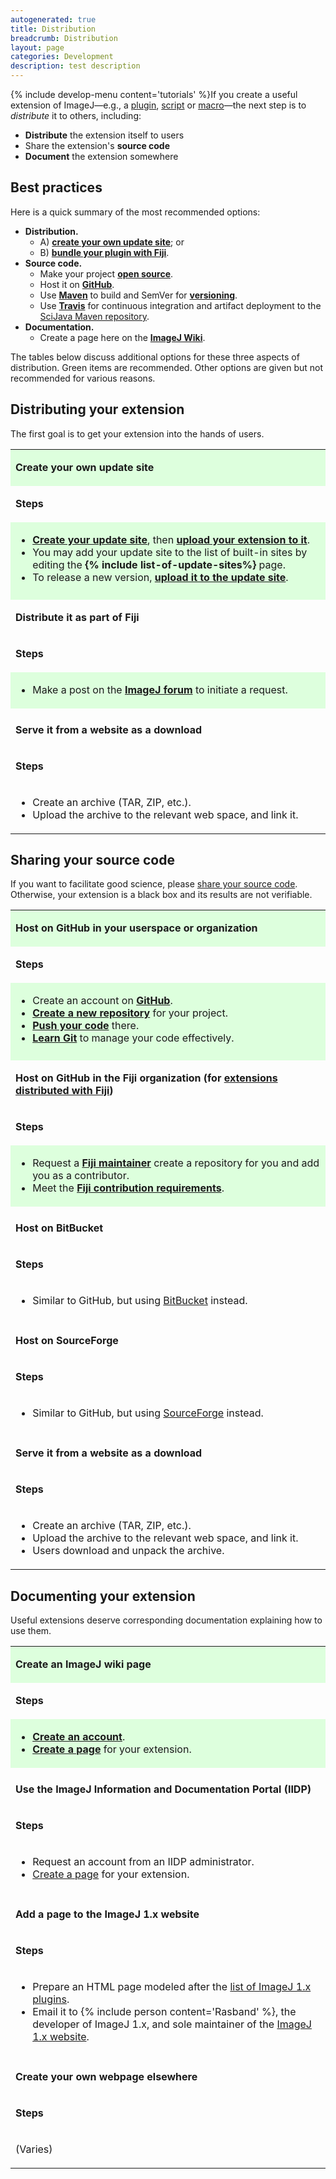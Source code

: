 ```yaml
---
autogenerated: true
title: Distribution
breadcrumb: Distribution
layout: page
categories: Development
description: test description
---
```


{% include develop-menu content='tutorials' %}If you create a useful extension of ImageJ—e.g., a [plugin](Plugin), [script](Script) or [macro](Macro)—the next step is to *distribute* it to others, including:

-   **Distribute** the extension itself to users
-   Share the extension's **source code**
-   **Document** the extension somewhere

Best practices
--------------

Here is a quick summary of the most recommended options:

-   **Distribution.**
    -   A\) **[create your own update site](How_to_set_up_and_populate_an_update_site)**; or
    -   B\) **[bundle your plugin with Fiji](Fiji_contribution_requirements)**.
-   **Source code.**
    -   Make your project **[open source](Open_source)**.
    -   Host it on **[GitHub](GitHub)**.
    -   Use **[Maven](Maven)** to build and SemVer for **[versioning](Versioning)**.
    -   Use **[Travis](Travis)** for continuous integration and artifact deployment to the [SciJava Maven repository](SciJava_Maven_repository).
-   **Documentation.**
    -   Create a page here on the **[ImageJ Wiki](https://imagej.net/)**.

The tables below discuss additional options for these three aspects of distribution. Green items are recommended. Other options are given but not recommended for various reasons.

Distributing your extension
---------------------------

The first goal is to get your extension into the hands of users.

<table><tbody><tr class="odd"><td style="background: #dfd"><p><strong>Create your own update site</strong></p></td></tr><tr class="even"><td><p> <strong>Steps</strong></p></td></tr><tr class="odd"><td style="background: #dfd; vertical-align: top"><ul><li><strong><a href="How_to_set_up_and_populate_an_update_site" title="wikilink"> Create your update site</a></strong>, then <strong><a href="How_to_set_up_and_populate_an_update_site#Uploading_files_to_your_update_site" title="wikilink">upload your extension to it</a></strong>.</li><li>You may add your update site to the list of built-in sites by editing the <strong>{% include list-of-update-sites%}
</strong> page.</li><li>To release a new version, <strong><a href="How_to_set_up_and_populate_an_update_site#Uploading_files_to_your_update_site" title="wikilink">upload it to the update site</a></strong>.</li></ul></td></tr><tr class="even"><td style="background: #dfd"></td></tr><tr class="odd"><td><p><strong>Distribute it as part of Fiji</strong></p></td></tr><tr class="even"><td><p><strong>Steps</strong></p></td></tr><tr class="odd"><td style="background: #dfd; vertical-align: top"><ul><li>Make a post on the <strong><a href="Forum" title="wikilink">ImageJ forum</a></strong> to initiate a request.</li></ul></td></tr><tr class="even"><td style="vertical-align: top"></td></tr><tr class="odd"><td><p><strong>Serve it from a website as a download</strong></p></td></tr><tr class="even"><td><p><strong>Steps</strong></p></td></tr><tr class="odd"><td><ul><li>Create an archive (TAR, ZIP, etc.).</li><li>Upload the archive to the relevant web space, and link it.</li></ul></td></tr></tbody></table>

Sharing your source code
------------------------

If you want to facilitate good science, please [share your source code](Open_Source). Otherwise, your extension is a black box and its results are not verifiable.

<table><tbody><tr class="odd"><td style="background: #dfd"><p><strong>Host on GitHub in your userspace or organization</strong></p></td></tr><tr class="even"><td><p> <strong>Steps</strong></p></td></tr><tr class="odd"><td style="background: #dfd; vertical-align: top"><ul><li>Create an account on <strong><a href="https://github.com">GitHub</a></strong>.</li><li><strong><a href="https://help.github.com/articles/create-a-repo">Create a new repository</a></strong> for your project.</li><li><strong><a href="https://help.github.com/articles/pushing-to-a-remote">Push your code</a></strong> there.</li><li><strong><a href="Git" title="wikilink">Learn Git</a></strong> to manage your code effectively.</li></ul></td></tr><tr class="even"><td style="background: #dfd"></td></tr><tr class="odd"><td><p><strong>Host on GitHub in the Fiji organization (for <a href="Fiji_contribution_requirements" title="wikilink">extensions distributed with Fiji</a>)</strong></p></td></tr><tr class="even"><td><p><strong>Steps</strong></p></td></tr><tr class="odd"><td style="background: #dfd; vertical-align: top"><ul><li>Request a <strong><a href="Governance" title="wikilink">Fiji maintainer</a></strong> create a repository for you and add you as a contributor.</li><li>Meet the <strong><a href="Fiji_contribution_requirements" title="wikilink">Fiji contribution requirements</a></strong>.</li></ul></td></tr><tr class="even"><td style="vertical-align: top"></td></tr><tr class="odd"><td><p><strong>Host on BitBucket</strong></p></td></tr><tr class="even"><td><p><strong>Steps</strong></p></td></tr><tr class="odd"><td><ul><li>Similar to GitHub, but using <a href="https://bitbucket.org/">BitBucket</a> instead.</li></ul></td></tr><tr class="even"><td style="vertical-align: top"></td></tr><tr class="odd"><td><p><strong>Host on SourceForge</strong></p></td></tr><tr class="even"><td><p><strong>Steps</strong></p></td></tr><tr class="odd"><td><ul><li>Similar to GitHub, but using <a href="http://sourceforge.net/">SourceForge</a> instead.</li></ul></td></tr><tr class="even"><td style="vertical-align: top"></td></tr><tr class="odd"><td><p><strong>Serve it from a website as a download</strong></p></td></tr><tr class="even"><td><p><strong>Steps</strong></p></td></tr><tr class="odd"><td><ul><li>Create an archive (TAR, ZIP, etc.).</li><li>Upload the archive to the relevant web space, and link it.</li><li>Users download and unpack the archive.</li></ul></td></tr></tbody></table>

Documenting your extension
--------------------------

Useful extensions deserve corresponding documentation explaining how to use them.

<table><tbody><tr class="odd"><td style="background: #dfd"><p><strong>Create an ImageJ wiki page</strong></p></td></tr><tr class="even"><td><p> <strong>Steps</strong></p></td></tr><tr class="odd"><td style="background: #dfd; vertical-align: top"><ul><li><strong><a href="https://imagej.net/index.php?title=Special:UserLogin&amp;returnto=Welcome&amp;type=signup">Create an account</a></strong>.</li><li><strong><a href="https://www.mediawiki.org/wiki/Help:Starting_a_new_page">Create a page</a></strong> for your extension.</li></ul></td></tr><tr class="even"><td style="vertical-align: top"></td></tr><tr class="odd"><td><p><strong>Use the ImageJ Information and Documentation Portal (IIDP)</strong></p></td></tr><tr class="even"><td><p><strong>Steps</strong></p></td></tr><tr class="odd"><td><ul><li>Request an account from an IIDP administrator.</li><li><a href="http://imagejdocu.tudor.lu/doku.php?id=create_new_content">Create a page</a> for your extension.</li></ul></td></tr><tr class="even"><td style="vertical-align: top"></td></tr><tr class="odd"><td><p><strong>Add a page to the ImageJ 1.x website</strong></p></td></tr><tr class="even"><td><p><strong>Steps</strong></p></td></tr><tr class="odd"><td><ul><li>Prepare an HTML page modeled after the <a href="https://imagej.net/plugins/index.html">list of ImageJ 1.x plugins</a>.</li><li>Email it to {% include person content='Rasband' %}, the developer of ImageJ 1.x, and sole maintainer of the <a href="https://imagej.net/index.html">ImageJ 1.x website</a>.</li></ul></td></tr><tr class="even"><td style="vertical-align: top"></td></tr><tr class="odd"><td><p><strong>Create your own webpage elsewhere</strong></p></td></tr><tr class="even"><td><p><strong>Steps</strong></p></td></tr><tr class="odd"><td><p> (Varies)</p></td></tr></tbody></table>


